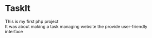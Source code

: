 # TaskIt
This is my first php project <br>
It was about making a task managing website the provide user-friendly interface
